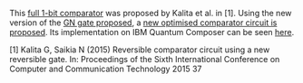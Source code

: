 This [full 1-bit comparator](Kalita_original.png) was proposed by Kalita et al. in [1]. Using the new version of the [GN gate proposed](../../Gates/GN_gate/GN_proposed.png), a [new optimised comparator circuit is proposed](Proposed_optimised_3.png). Its implementation on IBM Quantum Composer can be seen [here](https://quantum.ibm.com/composer/files/new?initial=N4IgdghgtgpiBcIAKAnA9gBzQZxgEwAICB5DAFwEsoLdCBhNKDCFCMtFAgIwloIrAEA0hAA2FMhAC0AZQASAQQBKAUQAiIADQgAjrygIQxJCoByARQUyAsgQBMAOgAMAbgA6YAQGNRAVzwwBG66MOJcAIwO3sHuYB46KDAA5gQ6ANoALAC6sV6JKV6ZOR4eABapaXbFYIm4ZBUAzNX16VWxPCgoFDCc6U5ZmhXhAxVVg%2BlNsQAeFf25M30jrdVeC2nD45Ura2ND26NLaXMeZHgpi7Gn5%2BvNB-MHm8dga0%2BrD3v36Ruz1eXLsdg7h43stNpMPB0uj0fptvqDGvtFps2h4XtVId1ekdDnCtmCcgQAPSEggAAQwpV4MDUNAA1h5iWSvGg-FAwICjponJpwpo7JoGpoMpoAKyaABsmgA7JoAByaACcPO54RVKt54X5mp5gvCuuF4TF4Ul4Rl4VlWQ8sF4vkSPwIUgAfARCk9rdhbYEvlkHc7CsNYu7PQdfS6toGYDa7RMfU6w%2BC4mBGaTmaz2QROSq%2BQKhaKJdK5YX5UrVcqeRqNVr9TyjSazfLwkq7Ny7MMPFoQAFsHkKOQKGgwIYQABfIA).

[1] Kalita G, Saikia N (2015) Reversible comparator circuit using a new reversible gate. In: Proceedings 
of the Sixth International Conference on Computer and Communication Technology 2015
37

